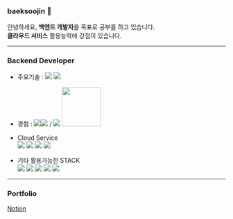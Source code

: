 ### baeksoojin 👋

안녕하세요, **백엔드 개발자**를 목표로 공부를 하고 있습니다.<br>
**클라우드 서비스** 활용능력에 강점이 있습니다.

---

### Backend Developer

- 주요기술 : <img src="https://img.shields.io/badge/java-007396?style=for-the-badge&logo=java&logoColor=white"> <img src="https://img.shields.io/badge/spring-6DB33F?style=for-the-badge&logo=spring&logoColor=white"> 
- 경험 : <img src="https://img.shields.io/badge/django-092E20?style=for-the-badge&logo=django&logoColor=white"><img src="https://img.shields.io/badge/python-3776AB?style=for-the-badge&logo=python&logoColor=white"> / <img src="https://img.shields.io/badge/Go-092E20?style=for-the-badge&logo=go&logoColor=white"> <img src="https://camo.githubusercontent.com/7079c0f1404be1ddf9627e3672faa46f77cd720f0569e3e2748aa3c7849b52d0/68747470733a2f2f63646e2e6c6162737461636b2e636f6d2f696d616765732f6563686f2d6c6f676f2e737667" style="width : 90px;">

- Cloud Service<br>
  <img src="https://img.shields.io/badge/amazonaws-232F3E?style=for-the-badge&logo=amazonaws&logoColor=white"> 
  <img src="https://img.shields.io/badge/firebase-FFCA28?style=for-the-badge&logo=firebase&logoColor=white">
  <img src="https://img.shields.io/badge/googlecloud-4285F4?style=for-the-badge&logo=googlecloud&logoColor=white">
  <img src="https://img.shields.io/badge/navercloud-03C75A?style=for-the-badge&logo=naver&logoColor=white">

- 기타 활용가능한 STACK <br>
<img src="https://img.shields.io/badge/docker-2496ED?style=for-the-badge&logo=docker&logoColor=white"> <img src="https://img.shields.io/badge/mysql-4479A1?style=for-the-badge&logo=mysql&logoColor=white"> <img src="https://img.shields.io/badge/prometheus-E6522C?style=for-the-badge&logo=prometheus&logoColor=white"> <img src="https://img.shields.io/badge/grafana-F46800?style=for-the-badge&logo=grafana&logoColor=white"> <img src="https://img.shields.io/badge/vagrant-1868F2?style=for-the-badge&logo=vagrant&logoColor=white">


---

### Portfolio<br>
[Notion](https://www.notion.so/_-f336c79c5bae44ea8aafc101fbf6de2c)


